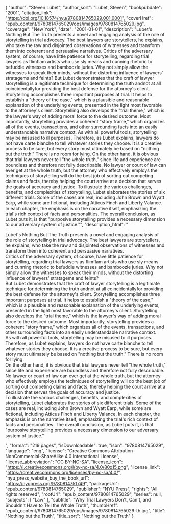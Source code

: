 {
  "author": "Steven Lubet",
  "author_sort": "Lubet, Steven",
  "bookpubdate": "2001",
  "citation_link": "https://doi.org/10.18574/nyu/9780814765029.001.0001",
  "coverHref": "epub_content/9780814765029/ops/images/9780814765029.jpg",
  "coverage": "New York",
  "date": "2001-01-01",
  "description": "Lubet's Nothing But The Truth presents a novel and engaging analysis of the role of storytelling in trial advocacy. The best lawyers are storytellers, he explains, who take the raw and disjointed observations of witnesses and transform them into coherent and persuasive narratives. Critics of the adversary system, of course, have little patience for storytelling, regarding trial lawyers as flimflam artists who use sly means and cunning rhetoric to befuddle witnesses and bamboozle juries. Why not simply allow the witnesses to speak their minds, without the distorting influence of lawyers' stratagems and feints? But Lubet demonstrates that the craft of lawyer storytelling is a legitimate technique for determining the truth andnot at all coincidentallyfor providing the best defense for the attorney's client. Storytelling accomplishes three important purposes at trial. It helps to establish a \"theory of the case,\" which is a plausible and reasonable explanation of the underlying events, presented in the light most favorable to the attorney's client. Storytelling also develops the \"trial theme,\" which is the lawyer's way of adding moral force to the desired outcome. Most importantly, storytelling provides a coherent \"story frame,\" which organizes all of the events, transactions, and other surrounding facts into an easily understandable narrative context. As with all powerful tools, storytelling may be misused to ill purposes. Therefore, as Lubet explains, lawyers do not have carte blanche to tell whatever stories they choose. It is a creative process to be sure, but every story must ultimately be based on \"nothing but the truth.\" There is no room for lying. On the other hand, it is obvious that trial lawyers never tell \"the whole truth,\" since life and experience are boundless and therefore not fully describable. No lawyer or court of law can ever get at the whole truth, but the attorney who effectively employs the techniques of storytelling will do the best job of sorting out competing claims and facts, thereby helping the court arrive at a decision that serves the goals of accuracy and justice. To illustrate the various challenges, benefits, and complexities of storytelling, Lubet elaborates the stories of six different trials. Some of the cases are real, including John Brown and Wyatt Earp, while some are fictional, including Atticus Finch and Liberty Valance. In each chapter, the emphasis is on the narrative itself, emphasizing the trial's rich context of facts and personalities. The overall conclusion, as Lubet puts it, is that \"purposive storytelling provides a necessary dimension to our adversary system of justice.\"",
  "description_html": "<p>Lubet's Nothing But The Truth presents a novel and engaging analysis of the role of storytelling in trial advocacy. The best lawyers are storytellers, he explains, who take the raw and disjointed observations of witnesses and transform them into coherent and persuasive narratives.<br> Critics of the adversary system, of course, have little patience for storytelling, regarding trial lawyers as flimflam artists who use sly means and cunning rhetoric to befuddle witnesses and bamboozle juries. Why not simply allow the witnesses to speak their minds, without the distorting influence of lawyers' stratagems and feints?<br> But Lubet demonstrates that the craft of lawyer storytelling is a legitimate technique for determining the truth andnot at all coincidentallyfor providing the best defense for the attorney's client. Storytelling accomplishes three important purposes at trial. It helps to establish a \"theory of the case,\" which is a plausible and reasonable explanation of the underlying events, presented in the light most favorable to the attorney's client. Storytelling also develops the \"trial theme,\" which is the lawyer's way of adding moral force to the desired outcome. Most importantly, storytelling provides a coherent \"story frame,\" which organizes all of the events, transactions, and other surrounding facts into an easily understandable narrative context.<br> As with all powerful tools, storytelling may be misused to ill purposes. Therefore, as Lubet explains, lawyers do not have carte blanche to tell whatever stories they choose. It is a creative process to be sure, but every story must ultimately be based on \"nothing but the truth.\" There is no room for lying.<br> On the other hand, it is obvious that trial lawyers never tell \"the whole truth,\" since life and experience are boundless and therefore not fully describable. No lawyer or court of law can ever get at the whole truth, but the attorney who effectively employs the techniques of storytelling will do the best job of sorting out competing claims and facts, thereby helping the court arrive at a decision that serves the goals of accuracy and justice.<br> To illustrate the various challenges, benefits, and complexities of storytelling, Lubet elaborates the stories of six different trials. Some of the cases are real, including John Brown and Wyatt Earp, while some are fictional, including Atticus Finch and Liberty Valance. In each chapter, the emphasis is on the narrative itself, emphasizing the trial's rich context of facts and personalities. The overall conclusion, as Lubet puts it, is that \"purposive storytelling provides a necessary dimension to our adversary system of justice.\"</p>",
  "format": "219 pages",
  "isDownloadable": true,
  "isbn": "9780814765029",
  "language": "eng",
  "license": "Creative Commons Attribution-NonCommercial-ShareAlike 4.0 International License",
  "license_abbreviation": "CC BY-NC-SA",
  "license_icon": "https://i.creativecommons.org/l/by-nc-sa/4.0/80x15.png",
  "license_link": "https://creativecommons.org/licenses/by-nc-sa/4.0/",
  "nyu_press_website_buy_the_book_url": "https://nyupress.org/9780814751749",
  "packageUrl": "epub_content/9780814765029",
  "publisher": "NYU Press",
  "rights": "All rights reserved",
  "rootUrl": "epub_content/9780814765029",
  "series": null,
  "subjects": [
    "Law"
  ],
  "subtitle": "Why Trial Lawyers Don't, Can't, and Shouldn't Have to Tell the Whole Truth",
  "thumbHref": "epub_content/9780814765029/ops/images/9780814765029-th.jpg",
  "title": "Nothing but the Truth",
  "title_sort": "Nothing but the Truth"
}
